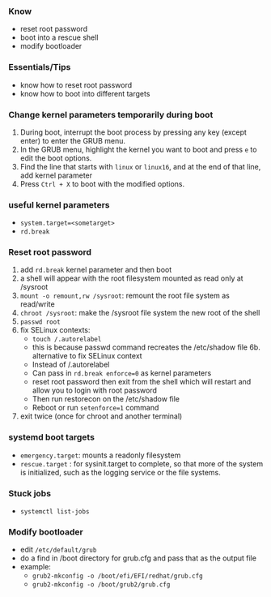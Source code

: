 ### Know
* reset root password
* boot into a rescue shell
* modify bootloader 

### Essentials/Tips
* know how to reset root password
* know how to boot into different targets

### Change kernel parameters temporarily during boot
1. During boot, interrupt the boot process by pressing any key (except enter) to enter the GRUB menu.
2. In the GRUB menu, highlight the kernel you want to boot and press `e` to edit the boot options.
3. Find the line that starts with `linux` or `linux16`, and at the end of that line, add kernel parameter
4. Press `Ctrl + X` to boot with the modified options.

### useful kernel parameters

* `system.target=<sometarget>`
* `rd.break`

### Reset root password
1. add `rd.break` kernel parameter and then boot
2. a shell will appear with the root filesystem mounted as read only at /sysroot
3. `mount -o remount,rw /sysroot`: remount the root file system as read/write
4. `chroot /sysroot`:  make the /sysroot file system the new root of the shell
5. `passwd root`
6. fix SELinux contexts: 
    * `touch /.autorelabel`
    * this is because passwd command recreates the /etc/shadow file
6b. alternative to fix SELinux context
    * Instead of /.autorelabel
    * Can pass in `rd.break enforce=0` as kernel parameters
    * reset root password then exit from the shell which will restart and allow you to login with root password
    * Then run restorecon on the /etc/shadow file 
    * Reboot or run `setenforce=1` command
7. exit twice (once for chroot and another terminal)


### systemd boot targets
* `emergency.target`: mounts a readonly filesystem
* `rescue.target` : for sysinit.target to complete, so that more of the system is initialized, such as the logging service or the file systems.



### Stuck jobs
* `systemctl list-jobs`

### Modify bootloader
* edit `/etc/default/grub`
* do a find in /boot directory for grub.cfg and pass that as the output file
* example:
    * `grub2-mkconfig -o /boot/efi/EFI/redhat/grub.cfg`
    * `grub2-mkconfig -o /boot/grub2/grub.cfg`